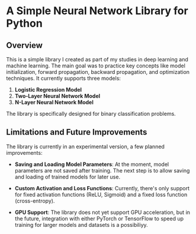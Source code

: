 # A Simple Neural Network Library for Python

## Overview

This is a simple library I created as part of my studies in deep learning and machine learning. The main goal was to practice key concepts like model initialization, forward propagation, backward propagation, and optimization techniques. It currently supports three models:

1. **Logistic Regression Model**
2. **Two-Layer Neural Network Model**
3. **N-Layer Neural Network Model**

The library is specifically designed for binary classification problems.

## Limitations and Future Improvements

The library is currently in an experimental version, a few planned improvements:

- **Saving and Loading Model Parameters**: At the moment, model parameters are not saved after training. The next step is to allow saving and loading of trained models for later use.
  
- **Custom Activation and Loss Functions**: Currently, there's only support for fixed activation functions (ReLU, Sigmoid) and a fixed loss function (cross-entropy).
  
- **GPU Support**: The library does not yet support GPU acceleration, but in the future, integration with either PyTorch or TensorFlow to speed up training for larger models and datasets is a possibiliyy.